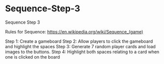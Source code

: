 # Sequence-Step-3
Sequence Step 3

Rules for Sequence:
https://en.wikipedia.org/wiki/Sequence_(game)

Step 1: Create a gameboard
Step 2: Allow players to click the gameboard and highlight the spaces
Step 3: Generate 7 random player cards and load images to the buttons.
Step 4: Highlight both spaces relating to a card when one is clicked on the board
 
